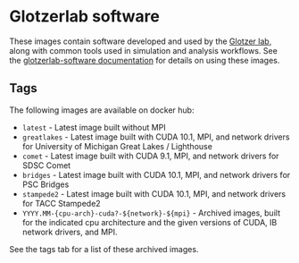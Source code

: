 # Glotzerlab software

These images contain software developed and used by the [Glotzer lab](http://glotzerlab.engin.umich.edu/home/), along with common tools used in simulation and analysis workflows. See the [glotzerlab-software documentation](https://glotzerlab-software.readthedocs.io/) for details on using these images.

## Tags

The following images are available on docker hub:

  * ``latest`` - Latest image built without MPI
  * ``greatlakes`` - Latest image built with CUDA 10.1, MPI, and network drivers for University of Michigan Great Lakes / Lighthouse
  * ``comet`` - Latest image built with CUDA 9.1, MPI, and network drivers for SDSC Comet
  * ``bridges`` - Latest image built with CUDA 10.1, MPI, and network drivers for PSC Bridges
  * ``stampede2`` - Latest image built with CUDA 10.1, MPI, and network drivers for TACC Stampede2
  * ``YYYY.MM-{cpu-arch}-cuda?-${network}-${mpi}`` - Archived images, built for the indicated cpu architecture and the given versions of CUDA, IB network drivers, and MPI.

See the tags tab for a list of these archived images.
